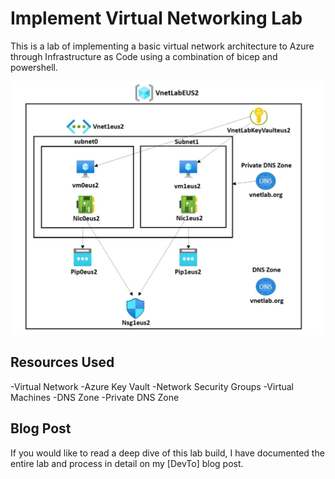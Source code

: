 # Implement Virtual Networking Lab

This is a lab of implementing a basic virtual network architecture to Azure through Infrastructure as Code using a combination of bicep and powershell.

![architecture](architecture.JPG)

## Resources Used

-Virtual Network
-Azure Key Vault
-Network Security Groups
-Virtual Machines
-DNS Zone
-Private DNS Zone

## Blog Post

If you would like to read a deep dive of this lab build, I have documented the entire lab and process in detail on my [DevTo] blog post.